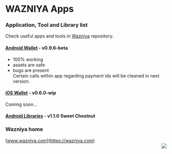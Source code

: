 WAZNIYA Apps
======================

### Application, Tool and Library list
Check useful apps and tools in [Wazniya](https://github.com/wazniya) repository.

#### [Android Wallet](https://github.com/wazniya/wazniya-android) - v0.9.6-beta  
- 100% working  
- assets are safe  
- bugs are present  
Certain calls within app regarding payment ids will be cleaned in next version.

#### [iOS Wallet](https://github.com/wazniya/wazniya-ios) - v0.6.0-wip  
Coming soon...

#### [Android Libraries](https://github.com/wazniya/wazn-android-lib) - v1.1.0 Sweet Chestnut

### Wazniya home
[www.wazniya.com](https://wazniya.com)  
<img align="right" src="https://wazniya.com/downloads/logo-wazniya1.png">
